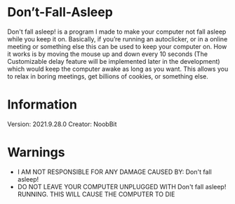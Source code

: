 # Don’t-Fall-Asleep
Don't fall asleep! is a program I made to make your computer not fall asleep while you keep it on. Basically, if you’re running an autoclicker, or in a online meeting or something else this can be used to keep your computer on. How it works is by moving the mouse up and down every 10 seconds (The Customizable delay feature will be implemented later in the development) which would keep the computer awake as long as you want. This allows you to relax in boring meetings, get billions of cookies, or something else.

# Information
Version: 2021.9.28.0
Creator: NoobBit

# Warnings
 - I AM NOT RESPONSIBLE FOR ANY DAMAGE CAUSED BY: Don't fall asleep!
 - DO NOT LEAVE YOUR COMPUTER UNPLUGGED WITH Don't fall asleep! RUNNING. THIS WILL CAUSE THE COMPUTER TO DIE
